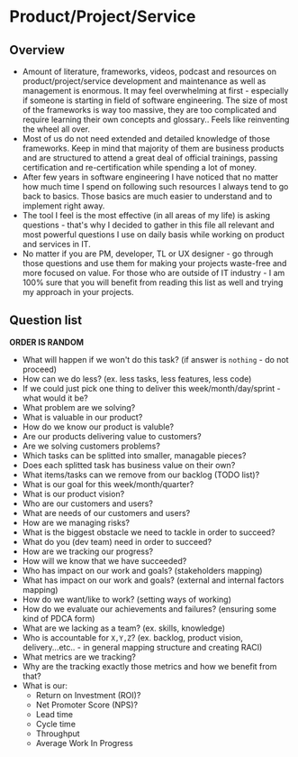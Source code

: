 
# Product/Project/Service
## Overview
- Amount of literature, frameworks, videos, podcast and resources on product/project/service development and maintenance as well as management is enormous. It may feel overwhelming at first - especially if someone is starting in field of software engineering. The size of most of the frameworks is way too massive, they are too complicated and require learning their own concepts and glossary.. Feels like reinventing the wheel all over.
- Most of us do not need extended and detailed knowledge of those frameworks. Keep in mind that majority of them are business products and are structured to attend a great deal of official trainings, passing certification and re-certification while spending a lot of money.  
- After few years in software engineering I have noticed that no matter how much time I spend on following such resources I always tend to go back to basics. Those basics are much easier to understand and to implement right away.  
- The tool I feel is the most effective (in all areas of my life) is asking questions - that's why I decided to gather in this file all relevant and most powerful questions I use on daily basis while working on product and services in IT.
- No matter if you are PM, developer, TL or UX designer - go through those questions and use them for making your projects waste-free and more focused on value. 
For those who are outside of IT industry - I am 100% sure that you will benefit from reading this list as well and trying my approach in your projects.
## Question list
**ORDER IS RANDOM**
-  What will happen if we won't do this task? (if answer is `nothing` - do not proceed)
- How can we do less? (ex. less tasks, less features, less code)
- If we could just pick one thing to deliver this week/month/day/sprint - what would it be?
- What problem are we solving?
- What is valuable in our product?
- How do we know our product is valuble?
- Are our products delivering value to customers?
- Are we solving customers problems?
- Which tasks can be splitted into smaller, managable pieces?
- Does each splitted task has business value on their own?
- What items/tasks can we remove from our backlog (TODO list)?
- What is our goal for this week/month/quarter?
- What is our product vision?
- Who are our customers and users? 
- What are needs of our customers and users?
- How are we managing risks?
- What is the biggest obstacle we need to tackle in order to succeed?
- What do you (dev team) need in order to succeed?
- How are we tracking our progress?
- How will we know that we have succeeded?
- Who has impact on our work and goals? (stakeholders mapping)
- What has impact on our work and goals? (external and internal factors mapping)
- How do we want/like to work? (setting ways of working)
- How do we evaluate our achievements and failures? (ensuring some kind of PDCA form)
- What are we lacking as a team? (ex. skills, knowledge)
- Who is accountable for `X,Y,Z`? (ex. backlog, product vision, delivery...etc.. - in general mapping structure and creating RACI)
- What metrics are we tracking?
- Why are the tracking exactly those metrics and how we benefit from that?
- What is our:
    - Return on Investment (ROI)?
    - Net Promoter Score (NPS)?
    - Lead time
    - Cycle time
    - Throughput
    - Average Work In Progress





